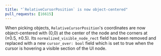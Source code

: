```yaml
---
title: "`RelativeCursorPosition` is now object-centered"
pull_requests: [16615]
---
```


When picking objects, `RelativeCursorPosition`'s coordinates are now object-centered with (0,0) at the center of the node and the corners at (±0.5, ±0.5). Its `normalized_visible_node_rect` field has been removed and replaced with a new `cursor_over: bool` field which is set to true when the cursor is hovering a visible section of the UI node.
